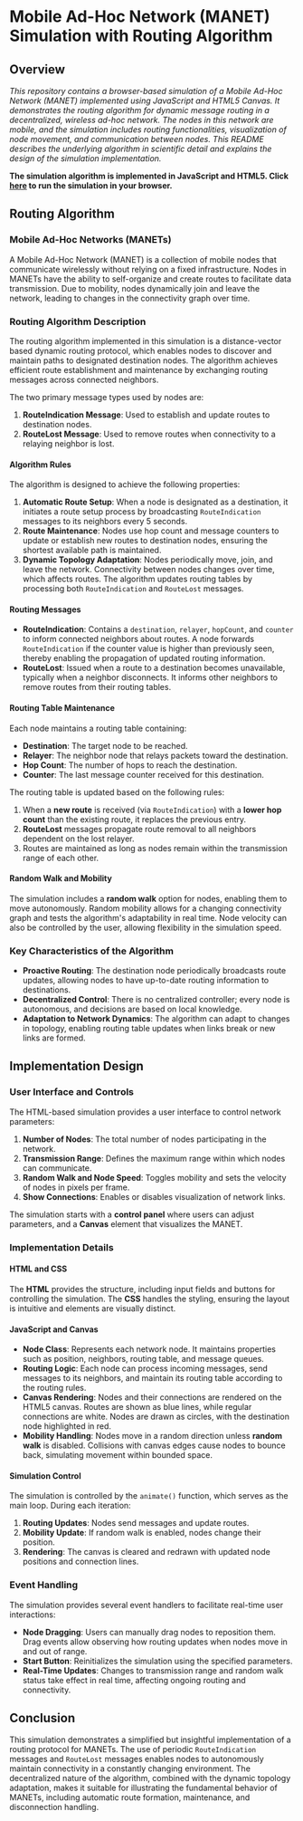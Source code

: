 # Mobile Ad-Hoc Network (MANET) Simulation with Routing Algorithm

## Overview
_This repository contains a browser-based simulation of a Mobile Ad-Hoc Network (MANET) implemented using JavaScript and HTML5 Canvas. It demonstrates the routing algorithm for dynamic message routing in a decentralized, wireless ad-hoc network. The nodes in this network are mobile, and the simulation includes routing functionalities, visualization of node movement, and communication between nodes. This README describes the underlying algorithm in scientific detail and explains the design of the simulation implementation._

**The simulation algorithm is implemented in JavaScript and HTML5. Click [here](https://htmlpreview.github.io/?https://raw.githubusercontent.com/computerguided/manet/refs/heads/main/simmanet.html) to run the simulation in your browser.**

## Routing Algorithm
### Mobile Ad-Hoc Networks (MANETs)
A Mobile Ad-Hoc Network (MANET) is a collection of mobile nodes that communicate wirelessly without relying on a fixed infrastructure. Nodes in MANETs have the ability to self-organize and create routes to facilitate data transmission. Due to mobility, nodes dynamically join and leave the network, leading to changes in the connectivity graph over time.

### Routing Algorithm Description
The routing algorithm implemented in this simulation is a distance-vector based dynamic routing protocol, which enables nodes to discover and maintain paths to designated destination nodes. The algorithm achieves efficient route establishment and maintenance by exchanging routing messages across connected neighbors.

The two primary message types used by nodes are:
1. **RouteIndication Message**: Used to establish and update routes to destination nodes.
2. **RouteLost Message**: Used to remove routes when connectivity to a relaying neighbor is lost.

#### Algorithm Rules
The algorithm is designed to achieve the following properties:
1. **Automatic Route Setup**: When a node is designated as a destination, it initiates a route setup process by broadcasting `RouteIndication` messages to its neighbors every 5 seconds.
2. **Route Maintenance**: Nodes use hop count and message counters to update or establish new routes to destination nodes, ensuring the shortest available path is maintained.
3. **Dynamic Topology Adaptation**: Nodes periodically move, join, and leave the network. Connectivity between nodes changes over time, which affects routes. The algorithm updates routing tables by processing both `RouteIndication` and `RouteLost` messages.

#### Routing Messages
- **RouteIndication**: Contains a `destination`, `relayer`, `hopCount`, and `counter` to inform connected neighbors about routes. A node forwards `RouteIndication` if the counter value is higher than previously seen, thereby enabling the propagation of updated routing information.
- **RouteLost**: Issued when a route to a destination becomes unavailable, typically when a neighbor disconnects. It informs other neighbors to remove routes from their routing tables.

#### Routing Table Maintenance
Each node maintains a routing table containing:
- **Destination**: The target node to be reached.
- **Relayer**: The neighbor node that relays packets toward the destination.
- **Hop Count**: The number of hops to reach the destination.
- **Counter**: The last message counter received for this destination.

The routing table is updated based on the following rules:
1. When a **new route** is received (via `RouteIndication`) with a **lower hop count** than the existing route, it replaces the previous entry.
2. **RouteLost** messages propagate route removal to all neighbors dependent on the lost relayer.
3. Routes are maintained as long as nodes remain within the transmission range of each other.

#### Random Walk and Mobility
The simulation includes a **random walk** option for nodes, enabling them to move autonomously. Random mobility allows for a changing connectivity graph and tests the algorithm's adaptability in real time. Node velocity can also be controlled by the user, allowing flexibility in the simulation speed.

### Key Characteristics of the Algorithm
- **Proactive Routing**: The destination node periodically broadcasts route updates, allowing nodes to have up-to-date routing information to destinations.
- **Decentralized Control**: There is no centralized controller; every node is autonomous, and decisions are based on local knowledge.
- **Adaptation to Network Dynamics**: The algorithm can adapt to changes in topology, enabling routing table updates when links break or new links are formed.

## Implementation Design
### User Interface and Controls
The HTML-based simulation provides a user interface to control network parameters:
1. **Number of Nodes**: The total number of nodes participating in the network.
2. **Transmission Range**: Defines the maximum range within which nodes can communicate.
3. **Random Walk and Node Speed**: Toggles mobility and sets the velocity of nodes in pixels per frame.
4. **Show Connections**: Enables or disables visualization of network links.

The simulation starts with a **control panel** where users can adjust parameters, and a **Canvas** element that visualizes the MANET.

### Implementation Details
#### HTML and CSS
The **HTML** provides the structure, including input fields and buttons for controlling the simulation. The **CSS** handles the styling, ensuring the layout is intuitive and elements are visually distinct.

#### JavaScript and Canvas
- **Node Class**: Represents each network node. It maintains properties such as position, neighbors, routing table, and message queues.
- **Routing Logic**: Each node can process incoming messages, send messages to its neighbors, and maintain its routing table according to the routing rules.
- **Canvas Rendering**: Nodes and their connections are rendered on the HTML5 canvas. Routes are shown as blue lines, while regular connections are white. Nodes are drawn as circles, with the destination node highlighted in red.
- **Mobility Handling**: Nodes move in a random direction unless **random walk** is disabled. Collisions with canvas edges cause nodes to bounce back, simulating movement within bounded space.

#### Simulation Control
The simulation is controlled by the `animate()` function, which serves as the main loop. During each iteration:
1. **Routing Updates**: Nodes send messages and update routes.
2. **Mobility Update**: If random walk is enabled, nodes change their position.
3. **Rendering**: The canvas is cleared and redrawn with updated node positions and connection lines.

### Event Handling
The simulation provides several event handlers to facilitate real-time user interactions:
- **Node Dragging**: Users can manually drag nodes to reposition them. Drag events allow observing how routing updates when nodes move in and out of range.
- **Start Button**: Reinitializes the simulation using the specified parameters.
- **Real-Time Updates**: Changes to transmission range and random walk status take effect in real time, affecting ongoing routing and connectivity.

## Conclusion
This simulation demonstrates a simplified but insightful implementation of a routing protocol for MANETs. The use of periodic `RouteIndication` messages and `RouteLost` messages enables nodes to autonomously maintain connectivity in a constantly changing environment. The decentralized nature of the algorithm, combined with the dynamic topology adaptation, makes it suitable for illustrating the fundamental behavior of MANETs, including automatic route formation, maintenance, and disconnection handling.

